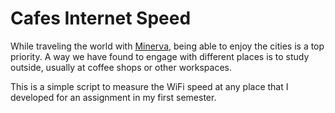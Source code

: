 # Cafes Internet Speed

While traveling the world with [Minerva](https://www.minerva.edu/), being able to enjoy the cities is a top priority. A way we have found to engage with different places is to study outside, usually at coffee shops or other workspaces. 

This is a simple script to measure the WiFi speed at any place that I developed for an assignment in my first semester. 
